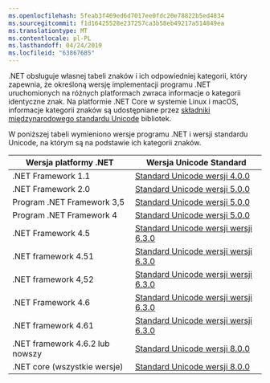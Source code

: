 ```yaml
---
ms.openlocfilehash: 5feab3f469ed6d7017ee0fdc20e78822b5ed4834
ms.sourcegitcommit: f1d16425528e237257ca3b58eb49217a514849ea
ms.translationtype: MT
ms.contentlocale: pl-PL
ms.lasthandoff: 04/24/2019
ms.locfileid: "63867685"
---
```

 .NET obsługuje własnej tabeli znaków i ich odpowiedniej kategorii, który zapewnia, że określoną wersję implementacji programu .NET uruchomionych na różnych platformach zwraca informacje o kategorii identyczne znak. Na platformie .NET Core w systemie Linux i macOS, informacje kategorii znaków są udostępniane przez [składniki międzynarodowego standardu Unicode](http://site.icu-project.org/) bibliotek.
 
 W poniższej tabeli wymieniono wersje programu .NET i wersji standardu Unicode, na którym są na podstawie ich kategorii znaków.   
  
|Wersja platformy .NET|Wersja Unicode Standard|  
|----------------------------|-------------------------------------|  
|.NET Framework 1.1|[Standard Unicode wersji 4.0.0](https://www.unicode.org/versions/Unicode4.0.0/)|  
|.NET Framework 2.0|[Standard Unicode wersji 5.0.0](https://www.unicode.org/versions/Unicode5.0.0)|  
|Program .NET Framework 3,5|[Standard Unicode wersji 5.0.0](https://www.unicode.org/versions/Unicode5.0.0)|  
|Program .NET Framework 4|[Standard Unicode wersji 5.0.0](https://www.unicode.org/versions/Unicode5.0.0)|  
|.NET Framework 4.5|[Standard Unicode wersji wersji 6.3.0](https://www.unicode.org/versions/Unicode6.3.0/)|  
|.NET framework 4.51|[Standard Unicode wersji wersji 6.3.0](https://www.unicode.org/versions/Unicode6.3.0/)|  
|.NET framework 4,52|[Standard Unicode wersji wersji 6.3.0](https://www.unicode.org/versions/Unicode6.3.0/)|  
|.NET Framework 4.6|[Standard Unicode wersji wersji 6.3.0](https://www.unicode.org/versions/Unicode6.3.0/)|  
|.NET framework 4.61|[Standard Unicode wersji wersji 6.3.0](https://www.unicode.org/versions/Unicode6.3.0/)|  
|.NET framework 4.6.2 lub nowszy|[Standard Unicode wersji 8.0.0](https://www.unicode.org/versions/Unicode8.0.0/)|  
|.NET core (wszystkie wersje)|[Standard Unicode wersji 8.0.0](https://www.unicode.org/versions/Unicode8.0.0/)|
  
